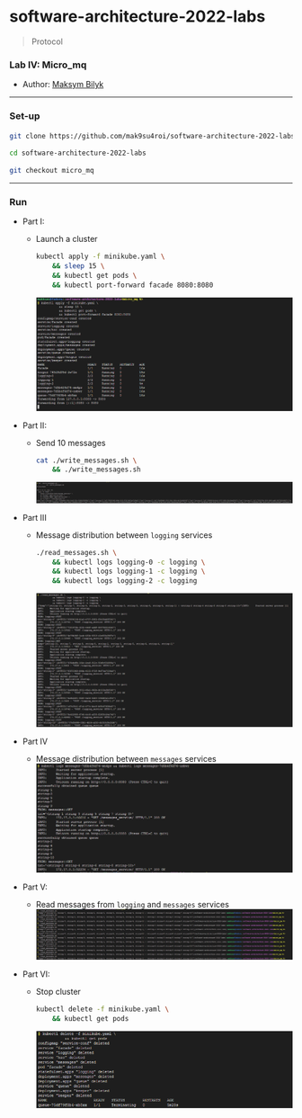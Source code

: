 # software-architecture-2022-labs

> Protocol

### Lab IV: Micro_mq
- Author: [Maksym Bilyk](https://github.com/mak9su4roi)

---

### Set-up
```bash
git clone https://github.com/mak9su4roi/software-architecture-2022-labs.git
```
```bash
cd software-architecture-2022-labs
```
```bash
git checkout micro_mq
```

---

### Run

- Part I:
    - Launch a cluster
        ```bash
        kubectl apply -f minikube.yaml \
            && sleep 15 \
            && kubectl get pods \
            && kubectl port-forward facade 8080:8080
        ```
        ![](media/1.png)

- Part II:
    - Send 10 messages
        ```bash
        cat ./write_messages.sh \
            && ./write_messages.sh
        ```
        ![](media/2.png)

- Part III
    - Message distribution between `logging` services
        ```bash
        ./read_messages.sh \
            && kubectl logs logging-0 -c logging \
            && kubectl logs logging-1 -c logging \
            && kubectl logs logging-2 -c logging
        ```
        ![](media/3.png)
 
- Part IV
    - Message distribution between `messages` services
        ![](media/4.png)


- Part V:
    - Read messages from `logging` and `messages` services
        ![](media/5.png)

- Part VI:
    - Stop cluster
        ```bash
        kubectl delete -f minikube.yaml \
            && kubectl get pods
        ```
        ![](media/6.png)

